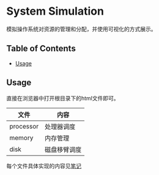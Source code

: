 # System Simulation

模拟操作系统对资源的管理和分配，并使用可视化的方式展示。

## Table of Contents <!-- omit in toc -->

- [Usage](#usage)

## Usage

直接在浏览器中打开根目录下的html文件即可。

| 文件      | 内容         |
| --------- | ------------ |
| processor | 处理器调度   |
| memory    | 内存管理     |
| disk      | 磁盘移臂调度 |

每个文件具体实现的内容见[笔记](note.md)
